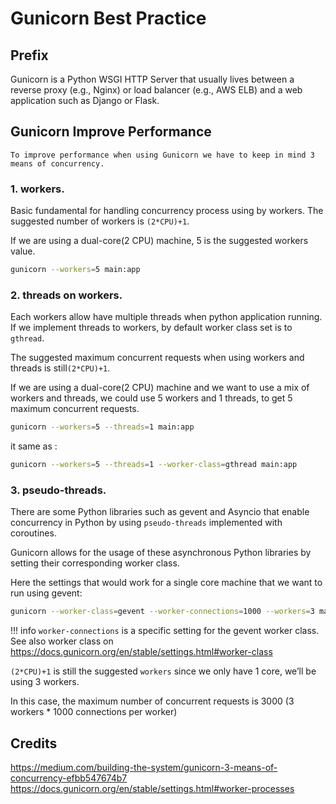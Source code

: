 # Gunicorn Best Practice


## Prefix
Gunicorn is a Python WSGI HTTP Server that usually lives between a reverse proxy (e.g., Nginx) or load balancer (e.g., AWS ELB) and a web application such as Django or Flask.


## Gunicorn Improve Performance
`To improve performance when using Gunicorn we have to keep in mind 3 means of concurrency.`

### 1. workers.
Basic fundamental for handling concurrency process using by workers. The suggested number of workers is `(2*CPU)+1`.

If we are using a dual-core(2 CPU) machine, 5 is the suggested workers value.
``` bash
gunicorn --workers=5 main:app
```
### 2. threads on workers.
Each workers allow have multiple threads when python application running. If we implement threads to workers, by default worker class set is to `gthread`. 

The suggested maximum concurrent requests when using workers and threads is still`(2*CPU)+1`.

If we are using a dual-core(2 CPU) machine and we want to use a mix of workers and threads, we could use 5 workers and 1 threads, to get 5 maximum concurrent requests.
```bash
gunicorn --workers=5 --threads=1 main:app
```
it same as :
```bash
gunicorn --workers=5 --threads=1 --worker-class=gthread main:app
```

### 3. pseudo-threads.
There are some Python libraries such as gevent and Asyncio that enable concurrency in Python by using `pseudo-threads` implemented with coroutines.

Gunicorn allows for the usage of these asynchronous Python libraries by setting their corresponding worker class.

Here the settings that would work for a single core machine that we want to run using gevent:

```bash
gunicorn --worker-class=gevent --worker-connections=1000 --workers=3 main:app
```

!!! info
	`worker-connections` is a specific setting for the gevent worker class. See also worker class on  https://docs.gunicorn.org/en/stable/settings.html#worker-class

`(2*CPU)+1` is still the suggested `workers` since we only have 1 core, we’ll be using 3 workers.

In this case, the maximum number of concurrent requests is 3000 (3 workers * 1000 connections per worker)

## Credits
https://medium.com/building-the-system/gunicorn-3-means-of-concurrency-efbb547674b7
https://docs.gunicorn.org/en/stable/settings.html#worker-processes